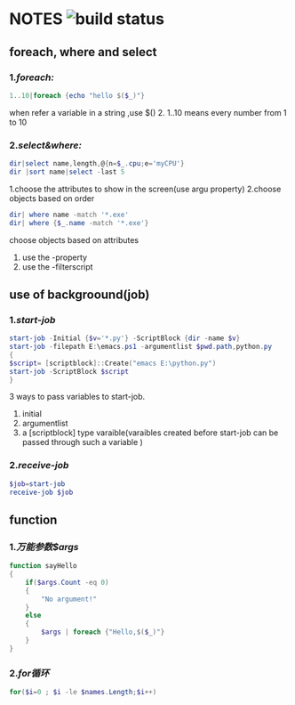 # NOTES ![build status](https://ci.appveyor.com/api/projects/status/github/JRJurman/PowerLS?svg=true&retina=true) 
## **foreach, where and select**
### 1._foreach:_
```powershell
1..10|foreach {echo "hello $($_)"}
```
when refer a variable in a string ,use $() 2. 1..10 means every number from 1 to 10

### 2._select&where:_
```powershell
dir|select name,length,@{n=$_.cpu;e='myCPU'}
dir |sort name|select -last 5
```
1.choose the attributes to show in the screen(use argu property)
2.choose objects based on order
```powershell
dir| where name -match '*.exe'
dir| where {$_.name -match '*.exe'}
```
choose objects based on attributes
1. use the -property
2. use the -filterscript
## **use of backgroound(job)**
### 1._start-job_
```powershell
start-job -Initial {$v='*.py'} -ScriptBlock {dir -name $v}
start-job -filepath E:\emacs.ps1 -argumentlist $pwd.path,python.py
{
$script= [scriptblock]::Create("emacs E:\python.py")
start-job -ScriptBlock $script 
}
```
3 ways to pass variables to start-job.
1. initial
2. argumentlist
3. a [scriptblock] type varaible(varaibles created before start-job can be passed through such a variable )

### 2._receive-job_
```powershell
$job=start-job
receive-job $job
```

## **function**
### 1._万能参数$args_
```powershell
function sayHello
{
    if($args.Count -eq 0)
    {
        "No argument!"
    }
    else
    {
        $args | foreach {"Hello,$($_)"}
    }
}
```
### 2._for循环_
```powershell
for($i=0 ; $i -le $names.Length;$i++)
```

